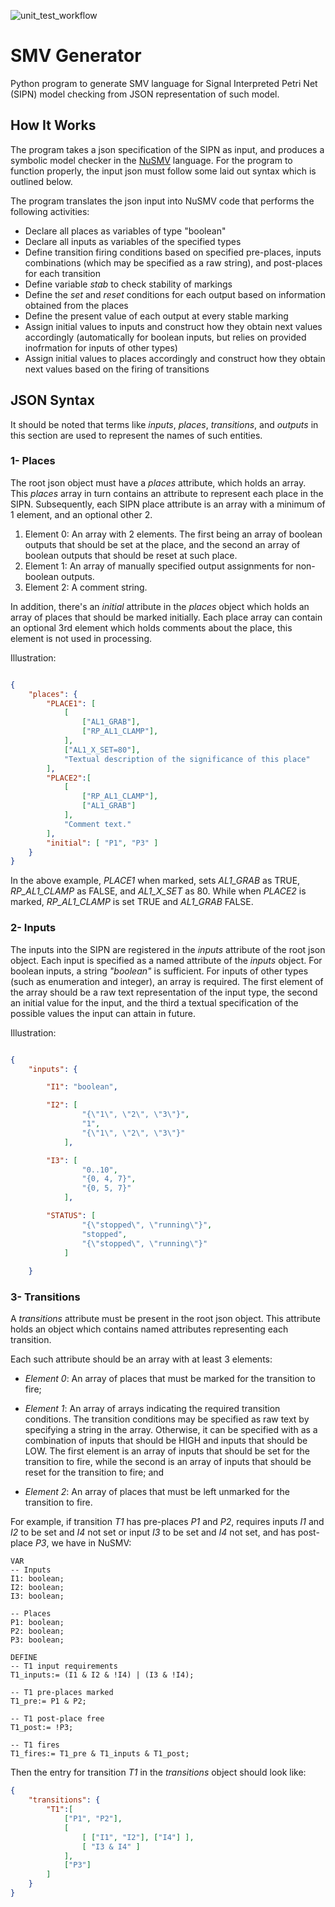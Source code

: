 ![unit_test_workflow](https://github.com/Faaizz/smv_generator/workflows/Unit%20Tests/badge.svg)

# SMV Generator
Python program to generate SMV language for Signal Interpreted Petri Net (SIPN) model checking from JSON representation of such model. 

## How It Works
The program takes a json specification of the SIPN as input, and produces a symbolic model checker in the [NuSMV](http://nusmv.fbk.eu/) language. 
For the program to function properly, the input json must follow some laid out syntax which is outlined below.  

The program translates the json input into NuSMV code that performs the following activities:
- Declare all places as variables of type "boolean"
- Declare all inputs as variables of the specified types
- Define transition firing conditions based on specified pre-places, inputs combinations (which may be specified as a raw string), and post-places for each transition
- Define variable *stab* to check stability of markings
- Define the *set* and *reset* conditions for each output based on information obtained from the places
- Define the present value of each output at every stable marking
- Assign initial values to inputs and construct how they obtain next values accordingly (automatically for boolean inputs, but relies on provided inofrmation for inputs of other types)
- Assign initial values to places accordingly and construct how they obtain next values based on the firing of transitions

## JSON Syntax
It should be noted that terms like *inputs*, *places*, *transitions*, and *outputs* in this section are used to represent the names of such entities. 


### 1- Places
The root json object must have a *places* attribute, which holds an array. 
This *places* array in turn contains an attribute to represent each place in the SIPN. 
Subsequently, each SIPN place attribute is an array with a minimum of 1 element, and an optional other 2.   
1. Element 0: An array with 2 elements. The first being an array of boolean outputs that should be set at the place, and the second an array of boolean outputs that should be reset at such place. 
1. Element 1: An array of manually specified output assignments for non-boolean outputs. 
1. Element 2: A comment string.  

In addition, there's an *initial* attribute in the *places* object which holds an array of places that should be marked initially. 
Each place array can contain an optional 3rd element which holds comments about the place, this element is not used in processing.   

Illustration:

```json

{
    "places": {
        "PLACE1": [
            [
                ["AL1_GRAB"],
                ["RP_AL1_CLAMP"],
            ],
            ["AL1_X_SET=80"],
            "Textual description of the significance of this place"
        ],
        "PLACE2":[
            [
                ["RP_AL1_CLAMP"],
                ["AL1_GRAB"]
            ],
            "Comment text."            
        ],
        "initial": [ "P1", "P3" ]
    }
}
```

In the above example, *PLACE1* when marked, sets *AL1_GRAB* as TRUE, *RP_AL1_CLAMP* as FALSE, and *AL1_X_SET* as 80. 
While when *PLACE2* is marked, *RP_AL1_CLAMP* is set TRUE and *AL1_GRAB* FALSE.  


### 2- Inputs
The inputs into the SIPN are registered in the *inputs* attribute of the root json object. 
Each input is specified as a named attribute of the *inputs* object. 
For boolean inputs, a string *"boolean"* is sufficient. 
For inputs of other types (such as enumeration and integer), an array is required. 
The first element of the array should be a raw text representation of the input type, 
the second an initial value for the input, 
and the third a textual specification of the possible values the input can attain in future.  

Illustration:
```json

{
    "inputs": {

        "I1": "boolean",

        "I2": [ 
                "{\"1\", \"2\", \"3\"}",
                "1",
                "{\"1\", \"2\", \"3\"}"
            ],

        "I3": [
                "0..10",
                "{0, 4, 7}",
                "{0, 5, 7}"
            ],

        "STATUS": [
                "{\"stopped\", \"running\"}",
                "stopped",
                "{\"stopped\", \"running\"}"
            ]
        
    }

```

### 3- Transitions
A *transitions* attribute must be present in the root json object. 
This attribute holds an object which contains named attributes representing each transition. 

Each such attribute should be an array with at least 3 elements: 
- *Element 0*: An array of places that must be marked for the transition to fire;

- *Element 1*: An array of arrays indicating the required transition conditions. 
The transition conditions may be specified as raw text by specifying a string in the array. Otherwise, it can be specified with as a combination of inputs that should be HIGH and inputs that should be LOW. The first element is an array of inputs that should be set for the transition to fire, while the second is an array of inputs that should be reset for the transition to fire; and 

- *Element 2*: An array of places that must be left unmarked for the transition to fire.  

For example, if transition *T1* has pre-places *P1* and *P2*, requires inputs *I1* and *I2* to be set and *I4* not set or input *I3* to be set and *I4* not set, and has post-place *P3*, we have in NuSMV:
```smv
VAR
-- Inputs
I1: boolean;
I2: boolean;
I3: boolean;

-- Places
P1: boolean;
P2: boolean;
P3: boolean;

DEFINE
-- T1 input requirements
T1_inputs:= (I1 & I2 & !I4) | (I3 & !I4);

-- T1 pre-places marked
T1_pre:= P1 & P2;

-- T1 post-place free
T1_post:= !P3;

-- T1 fires
T1_fires:= T1_pre & T1_inputs & T1_post;

```  

Then the entry for transition *T1* in the *transitions* object should look like:
```json
{
    "transitions": {
        "T1":[
            ["P1", "P2"],
            [
                [ ["I1", "I2"], ["I4"] ],
                [ "I3 & I4" ]
            ],
            ["P3"]
        ]
    }
}
```
